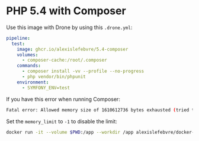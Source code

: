 # PHP 5.4 with Composer

Use this image with Drone by using this `.drone.yml`:

```yml
pipeline:
  test:
    image: ghcr.io/alexislefebvre/5.4-composer
    volumes:
      - composer-cache:/root/.composer
    commands:
      - composer install -vv --profile --no-progress
      - php vendor/bin/phpunit
    environment:
      - SYMFONY_ENV=test
```

If you have this error when running Composer:
 
```bash
Fatal error: Allowed memory size of 1610612736 bytes exhausted (tried to allocate 32 bytes) in phar:///usr/local/bin/composer/src/Composer/DependencyResolver/RuleSetGenerator.php on line 126`:
```

Set the `memory_limit` to `-1` to disable the limit:

```bash
docker run -it --volume $PWD:/app --workdir /app alexislefebvre/docker-images:5.4-composer php --define memory_limit=-1 /usr/local/bin/composer update -vvv
```
